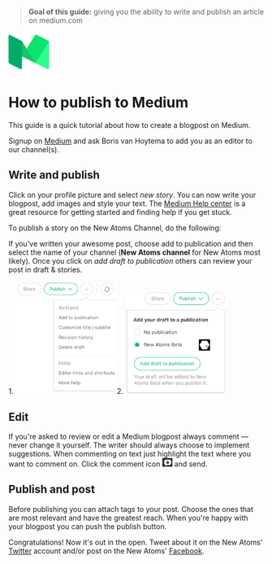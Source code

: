 > **Goal of this guide:** giving you the ability to write and publish an article on medium.com

<img src="../images/medium-logo.png" width="80">

# How to publish to Medium

This guide is a quick tutorial about how to create a blogpost on Medium.

Signup on [Medium](https://medium.com/) and ask Boris van Hoytema to add you as an editor to our channel(s).

## Write and publish

Click on your profile picture and select _new story_. You can now write your blogpost, add images and style your text. The [Medium Help center](https://help.medium.com/hc/en-us) is a great resource for getting started and finding help if you get stuck.

To publish a story on the New Atoms Channel, do the following:

If you've written your awesome post, choose add to publication and then select the name of your channel (**New Atoms channel** for New Atoms most likely). Once you click on _add draft to publication_ others can review your post in draft & stories.

1.<img src="../images/medium-add-to-publication.png" width="200"> 2.  <img src="../images/medium-add-draft.png" width="200">

## Edit

If you're asked to review or edit a Medium blogpost always comment —never change it yourself. The writer should always choose to implement suggestions. When commenting on text just highlight the text where you want to comment on. Click the comment icon <img src="../images/medium-review-icon.png" width="20"> and send.

## Publish and post

Before publishing you can attach tags to your post. Choose the ones that are most relevant and have the greatest reach. When you're happy with your blogpost you can push the publish button.

Congratulations! Now it's out in the open. Tweet about it on the New Atoms' [Twitter](https://twitter.com/NewAtoms) account and/or post on the New Atoms' [Facebook](https://www.facebook.com/newatoms/).
